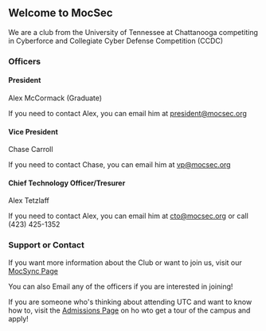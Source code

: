 ## Welcome to MocSec

We are a club from the University of Tennessee at Chattanooga competiting in Cyberforce and Collegiate Cyber Defense Competition (CCDC)

### Officers

#### President
Alex McCormack (Graduate)

If you need to contact Alex, you can email him at president@mocsec.org

#### Vice President
Chase Carroll

If you need to contact Chase, you can email him at vp@mocsec.org

#### Chief Technology Officer/Tresurer
Alex Tetzlaff

If you need to contact Alex, you can email him at cto@mocsec.org or call (423) 425-1352

### Support or Contact

If you want more information about the Club or want to join us, visit our [MocSync Page](https://mocsyncorgs.utc.edu/organization/mocsec)

You can also Email any of the officers if you are interested in joining!

If you are someone who's thinking about attending UTC and want to know how to, visit the [Admissions Page](https://www.utc.edu/about/admissions) on ho wto get a tour of the campus and apply!
